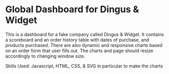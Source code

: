 # Global Dashboard for Dingus & Widget

This is a dashboard for a fake company called Dingus & Widget. 
It contains a scoreboard and an order history table with dates
of purchase, and products purchased. There are also
dynamic and responsive charts based on an order form that 
user fills out. The charts and page should resize accordingly 
to changing window size.

Skills Used: Javascript, HTML, CSS, & SVG in particular to make the charts
